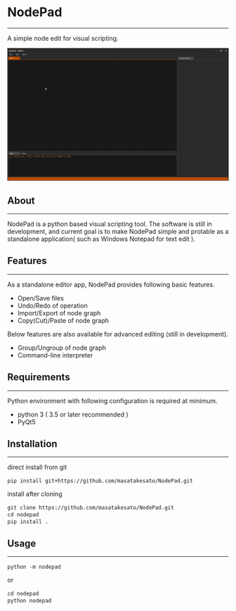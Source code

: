 # NodePad

------

A simple node edit for visual scripting.

![nodepad](https://github.com/masatakesato/NodePad/blob/master/images/nodepad.gif?raw=true)


## About

------

NodePad is a python based visual scripting tool.
The software is still in development, and current goal is to make NodePad simple and protable as a standalone application( such as Windows Notepad for text edit ).


## Features ##

------

As a standalone editor app, NodePad provides following basic features.

- Open/Save files
- Undo/Redo of operation
- Import/Export of node graph
- Copy(Cut)/Paste of node graph

Below features are also available for advanced editing (still in development).

- Group/Ungroup of node graph
- Command-line interpreter

## Requirements ##

------

Python environment with following configuration is required at minimum.

* python 3 ( 3.5 or later recommended ) 
* PyQt5

## Installation ##

------

direct install from git

```
pip install git+https://github.com/masatakesato/NodePad.git
```

install after cloning

```
git clone https://github.com/masatakesato/NodePad.git
cd nodepad
pip install .
```

## Usage ##

------

```
python -m nodepad
```

or

```
cd nodepad
python nodepad
```


